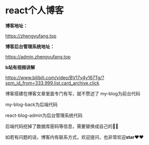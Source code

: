 # react个人博客

**博客地址：**

https://zhengyufang.top

**博客后台管理系统地址：**

https://admin.zhengyufang.top

**b站有视频讲解**

https://www.bilibili.com/video/BV17v4y167Tg/?spm_id_from=333.999.list.card_archive.click

博客搭建在博客文章里面专门有写，就不赘述了
my-blog为前台代码


my-blog-back为后端代码


react-blog-admin为后台管理系统代码


后端代码挖掉了数据库密码等信息，需要替换成自己的🧡🧡

如若有问题的话，博客内有联系方式，欢迎提问，也非常欢迎**star**❤️❤️
